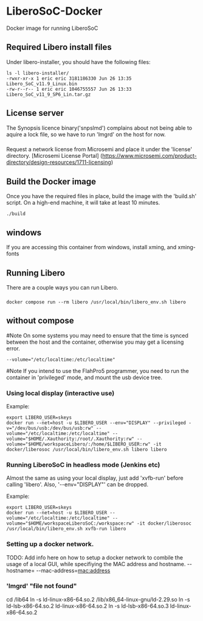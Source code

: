 # LiberoSoC-Docker
Docker image for running LiberoSoC

## Required Libero install files
Under libero-installer, you should have the following files:

```shell
ls -l libero-installer/
-rwxr-xr-x 1 eric eric 3181186330 Jun 26 13:35 Libero_SoC_v11.9_Linux.bin
-rw-r--r-- 1 eric eric 1046755557 Jun 26 13:33 Libero_SoC_v11_9_SP6_Lin.tar.gz
```

## License server
The Synopsis licence binary('snpslmd') complains about not being able to aquire a lock file, so we have to run 'lmgrd' on the host for now.

###
Request a network license from Microsemi and place it under the 'license' directory.
[Microsemi License Portal] (https://www.microsemi.com/product-directory/design-resources/1711-licensing)

## Build the Docker image
Once you have the required files in place, build the image with the 'build.sh' script. On a high-end machine, it will take at least 10 minutes.

```shell
./build
```

## windows
If you are accessing this container from windows, install xming, and xming-fonts

## Running Libero
There are a couple ways you can run Libero.

###
```shell
docker compose run --rm libero /usr/local/bin/libero_env.sh libero
```


## without compose

#Note
On some systems you may need to ensure that the time is synced between the host and the container, otherwise you may get a licensing error.
```shell
--volume="/etc/localtime:/etc/localtime"
```

#Note
If you intend to use the FlahPro5 programmer, you need to run the container in 'privileged' mode, and mount the usb device tree.

### Using local display (interactive use)
Example:
```shell
export LIBERO_USER=skeys
docker run --net=host -u $LIBERO_USER --env="DISPLAY" --privileged -v="/dev/bus/usb:/dev/bus/usb:rw" --volume="/etc/localtime:/etc/localtime" --volume="$HOME/.Xauthority:/root/.Xauthority:rw" --volume="$HOME/workspaceLibero/:/home/$LIBERO_USER:rw" -it docker/liberosoc /usr/local/bin/libero_env.sh libero libero
```

### Running LiberoSoC in headless mode (Jenkins etc)
Almost the same as using your local display, just add 'xvfb-run' before calling 'libero'. Also, '--env="DISPLAY"' can be dropped.

Example:
```shell
export LIBERO_USER=skeys
docker run --net=host -u $LIBERO_USER --volume="/etc/localtime:/etc/localtime" --volume="$HOME/workspaceLiberoSoC:/workspace:rw" -it docker/liberosoc /usr/local/bin/libero_env.sh xvfb-run libero
```

### Setting up a docker network.
TODO: Add info here on how to setup a docker network to combile the usage of a local GUI, while specifiying the MAC address and hostname. --hostname=<hostname> --mac-address=<mac:address>

### 'lmgrd' "file not found"
cd /lib64
ln -s ld-linux-x86-64.so.2 /lib/x86_64-linux-gnu/ld-2.29.so
ln -s ld-lsb-x86-64.so.2 ld-linux-x86-64.so.2
ln -s ld-lsb-x86-64.so.3 ld-linux-x86-64.so.2


